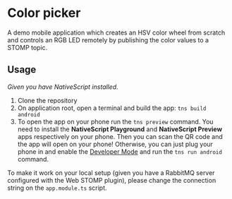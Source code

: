 # Color picker
A demo mobile application which creates an HSV color wheel from scratch and controls an RGB LED remotely by publishing the color values to a STOMP topic.

## Usage
*Given you have NativeScript installed.*

1. Clone the repository
2. On application root, open a terminal and build the app: `tns build android`
3. To open the app on your phone run the `tns preview` command. You need to install the **NativeScript Playground** and **NativeScript Preview** apps respectively on your phone. Then you can scan the QR code and the app will open on your phone! Otherwise, you can just plug your phone in and enable the [Developer Mode](https://developer.android.com/studio/debug/dev-options) and run the `tns run android` command.

To make it work on your local setup (given you have a RabbitMQ server configured with the Web STOMP plugin), please change the connection string on the `app.module.ts` script.